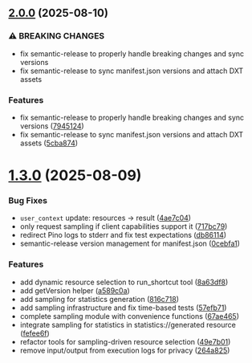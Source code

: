 ## [2.0.0](https://github.com/foxtrottwist/shortcuts-mcp/compare/v1.3.0...v2.0.0) (2025-08-10)

### ⚠ BREAKING CHANGES

* fix semantic-release to properly handle breaking changes and sync versions
* fix semantic-release to sync manifest.json versions and attach DXT assets

### Features

* fix semantic-release to properly handle breaking changes and sync versions ([7945124](https://github.com/foxtrottwist/shortcuts-mcp/commit/7945124e24fa043832becdd88cae9c5ed9812827))
* fix semantic-release to sync manifest.json versions and attach DXT assets ([5cba874](https://github.com/foxtrottwist/shortcuts-mcp/commit/5cba874217eca240d97de92f7a06b0fbb65efe11))

# [1.3.0](https://github.com/foxtrottwist/shortcuts-mcp/compare/v1.2.1...v1.3.0) (2025-08-09)

### Bug Fixes

- `user_context` update: resources -> result ([4ae7c04](https://github.com/foxtrottwist/shortcuts-mcp/commit/4ae7c04559374b003212d065473cfdc38d1a5d87))
- only request sampling if client capabilities support it ([717bc79](https://github.com/foxtrottwist/shortcuts-mcp/commit/717bc79286f55f8859f459e7180b737d90766a5f))
- redirect Pino logs to stderr and fix test expectations ([db86114](https://github.com/foxtrottwist/shortcuts-mcp/commit/db86114b8615a9145209970ed49d56c74fdc9e52))
- semantic-release version management for manifest.json ([0cebfa1](https://github.com/foxtrottwist/shortcuts-mcp/commit/0cebfa14210a8c0555f6f22d5941aac8cd85c6b9))

### Features

- add dynamic resource selection to run_shortcut tool ([8a63df8](https://github.com/foxtrottwist/shortcuts-mcp/commit/8a63df88ee32f58a72bceef59b70789e8760113f))
- add getVersion helper ([a589c0a](https://github.com/foxtrottwist/shortcuts-mcp/commit/a589c0ac6bbb0011b31aa7f87d3f05563356fb3b))
- add sampling for statistics generation ([816c718](https://github.com/foxtrottwist/shortcuts-mcp/commit/816c718af41038e06df726411f87e29e1e00f5b2))
- add sampling infrastructure and fix time-based tests ([57efb71](https://github.com/foxtrottwist/shortcuts-mcp/commit/57efb71a8dcb37fa20b53d4e9dfe4092b1008e8b))
- complete sampling module with convenience functions ([67ae465](https://github.com/foxtrottwist/shortcuts-mcp/commit/67ae4656ec230c49bb5087f0ceaa6529876e055e))
- integrate sampling for statistics in statistics://generated resource ([fefee6f](https://github.com/foxtrottwist/shortcuts-mcp/commit/fefee6f2cb31dc7ee368824489c1ee6bdd806be0))
- refactor tools for sampling-driven resource selection ([49e7b01](https://github.com/foxtrottwist/shortcuts-mcp/commit/49e7b01ecf0a4d74823742b6f8a4a34e3d19499b))
- remove input/output from execution logs for privacy ([264a825](https://github.com/foxtrottwist/shortcuts-mcp/commit/264a825d74324f8f28901db106e98b74229bd3e0))
